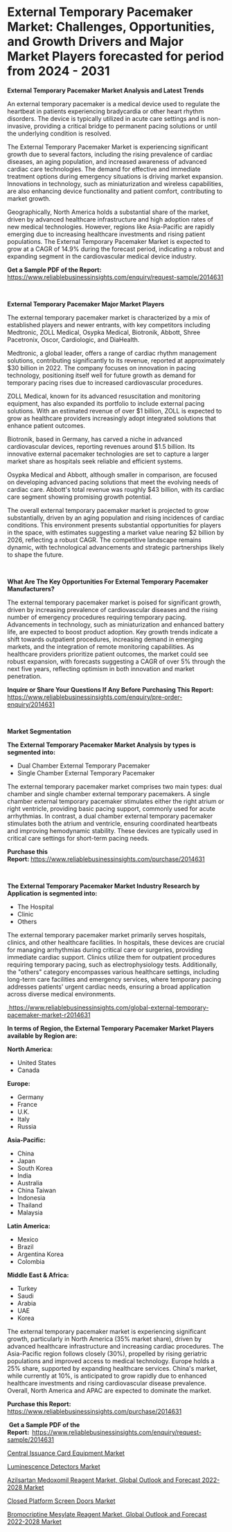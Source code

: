 <p><h1>External Temporary Pacemaker Market: Challenges, Opportunities, and Growth Drivers and Major Market Players forecasted for period from 2024 - 2031</h1></p><p><strong>External Temporary Pacemaker Market Analysis and Latest Trends</strong></p>
<p><p>An external temporary pacemaker is a medical device used to regulate the heartbeat in patients experiencing bradycardia or other heart rhythm disorders. The device is typically utilized in acute care settings and is non-invasive, providing a critical bridge to permanent pacing solutions or until the underlying condition is resolved.</p><p>The External Temporary Pacemaker Market is experiencing significant growth due to several factors, including the rising prevalence of cardiac diseases, an aging population, and increased awareness of advanced cardiac care technologies. The demand for effective and immediate treatment options during emergency situations is driving market expansion. Innovations in technology, such as miniaturization and wireless capabilities, are also enhancing device functionality and patient comfort, contributing to market growth. </p><p>Geographically, North America holds a substantial share of the market, driven by advanced healthcare infrastructure and high adoption rates of new medical technologies. However, regions like Asia-Pacific are rapidly emerging due to increasing healthcare investments and rising patient populations. The External Temporary Pacemaker Market is expected to grow at a CAGR of 14.9% during the forecast period, indicating a robust and expanding segment in the cardiovascular medical device industry.</p></p>
<p><strong>Get a Sample PDF of the Report:&nbsp;</strong> <a href="https://www.reliablebusinessinsights.com/enquiry/request-sample/2014631?utm_campaign=96&utm_medium=2&utm_source=Github&utm_content=ia&utm_term=26102024&utm_id=external-temporary-pacemaker">https://www.reliablebusinessinsights.com/enquiry/request-sample/2014631</a></p>
<p>&nbsp;</p>
<p><strong>External Temporary Pacemaker Major Market Players</strong></p>
<p><p>The external temporary pacemaker market is characterized by a mix of established players and newer entrants, with key competitors including Medtronic, ZOLL Medical, Osypka Medical, Biotronik, Abbott, Shree Pacetronix, Oscor, Cardiologic, and DiaHealth. </p><p>Medtronic, a global leader, offers a range of cardiac rhythm management solutions, contributing significantly to its revenue, reported at approximately $30 billion in 2022. The company focuses on innovation in pacing technology, positioning itself well for future growth as demand for temporary pacing rises due to increased cardiovascular procedures.</p><p>ZOLL Medical, known for its advanced resuscitation and monitoring equipment, has also expanded its portfolio to include external pacing solutions. With an estimated revenue of over $1 billion, ZOLL is expected to grow as healthcare providers increasingly adopt integrated solutions that enhance patient outcomes.</p><p>Biotronik, based in Germany, has carved a niche in advanced cardiovascular devices, reporting revenues around $1.5 billion. Its innovative external pacemaker technologies are set to capture a larger market share as hospitals seek reliable and efficient systems.</p><p>Osypka Medical and Abbott, although smaller in comparison, are focused on developing advanced pacing solutions that meet the evolving needs of cardiac care. Abbott's total revenue was roughly $43 billion, with its cardiac care segment showing promising growth potential.</p><p>The overall external temporary pacemaker market is projected to grow substantially, driven by an aging population and rising incidences of cardiac conditions. This environment presents substantial opportunities for players in the space, with estimates suggesting a market value nearing $2 billion by 2026, reflecting a robust CAGR. The competitive landscape remains dynamic, with technological advancements and strategic partnerships likely to shape the future.</p></p>
<p>&nbsp;</p>
<p><strong>What Are The Key Opportunities For External Temporary Pacemaker Manufacturers?</strong></p>
<p><p>The external temporary pacemaker market is poised for significant growth, driven by increasing prevalence of cardiovascular diseases and the rising number of emergency procedures requiring temporary pacing. Advancements in technology, such as miniaturization and enhanced battery life, are expected to boost product adoption. Key growth trends indicate a shift towards outpatient procedures, increasing demand in emerging markets, and the integration of remote monitoring capabilities. As healthcare providers prioritize patient outcomes, the market could see robust expansion, with forecasts suggesting a CAGR of over 5% through the next five years, reflecting optimism in both innovation and market penetration.</p></p>
<p><strong>Inquire or Share Your Questions If Any Before Purchasing This Report:</strong> <a href="https://www.reliablebusinessinsights.com/enquiry/pre-order-enquiry/2014631?utm_campaign=96&utm_medium=2&utm_source=Github&utm_content=ia&utm_term=26102024&utm_id=external-temporary-pacemaker">https://www.reliablebusinessinsights.com/enquiry/pre-order-enquiry/2014631</a></p>
<p>&nbsp;</p>
<p><strong>Market Segmentation</strong></p>
<p><strong>The External Temporary Pacemaker Market Analysis by types is segmented into:</strong></p>
<p><ul><li>Dual Chamber External Temporary Pacemaker</li><li>Single Chamber External Temporary Pacemaker</li></ul></p>
<p><p>The external temporary pacemaker market comprises two main types: dual chamber and single chamber external temporary pacemakers. A single chamber external temporary pacemaker stimulates either the right atrium or right ventricle, providing basic pacing support, commonly used for acute arrhythmias. In contrast, a dual chamber external temporary pacemaker stimulates both the atrium and ventricle, ensuring coordinated heartbeats and improving hemodynamic stability. These devices are typically used in critical care settings for short-term pacing needs.</p></p>
<p><strong>Purchase this Report:&nbsp;</strong><a href="https://www.reliablebusinessinsights.com/purchase/2014631?utm_campaign=96&utm_medium=2&utm_source=Github&utm_content=ia&utm_term=26102024&utm_id=external-temporary-pacemaker">https://www.reliablebusinessinsights.com/purchase/2014631</a></p>
<p>&nbsp;</p>
<p><strong>The External Temporary Pacemaker Market Industry Research by Application is segmented into:</strong></p>
<p><ul><li>The Hospital</li><li>Clinic</li><li>Others</li></ul></p>
<p><p>The external temporary pacemaker market primarily serves hospitals, clinics, and other healthcare facilities. In hospitals, these devices are crucial for managing arrhythmias during critical care or surgeries, providing immediate cardiac support. Clinics utilize them for outpatient procedures requiring temporary pacing, such as electrophysiology tests. Additionally, the "others" category encompasses various healthcare settings, including long-term care facilities and emergency services, where temporary pacing addresses patients' urgent cardiac needs, ensuring a broad application across diverse medical environments.</p></p>
<p><a href="https://www.reliablebusinessinsights.com/global-external-temporary-pacemaker-market-r2014631?utm_campaign=96&utm_medium=2&utm_source=Github&utm_content=ia&utm_term=26102024&utm_id=external-temporary-pacemaker">&nbsp;https://www.reliablebusinessinsights.com/global-external-temporary-pacemaker-market-r2014631</a></p>
<p><strong>In terms of Region, the External Temporary Pacemaker Market Players available by Region are:</strong></p>
<p>
    <p> <strong> North America: </strong>
        <ul>
            <li>United States</li>
            <li>Canada</li>
        </ul>
        </p> 
    <p> <strong> Europe: </strong>
        <ul>
            <li>Germany</li>
            <li>France</li>
            <li>U.K.</li>
            <li>Italy</li>
            <li>Russia</li>
        </ul>
        </p> 
    <p> <strong> Asia-Pacific: </strong>
        <ul>
            <li>China</li>
            <li>Japan</li>
            <li>South Korea</li>
            <li>India</li>
            <li>Australia</li>
            <li>China Taiwan</li>
            <li>Indonesia</li>
            <li>Thailand</li>
            <li>Malaysia</li>
        </ul>
        </p> 
    <p> <strong> Latin America: </strong>
        <ul>
            <li>Mexico</li>
            <li>Brazil</li>
            <li>Argentina Korea</li>
            <li>Colombia</li>
        </ul>
        </p> 
    <p> <strong> Middle East & Africa: </strong>
        <ul>
            <li>Turkey</li>
            <li>Saudi</li>
            <li>Arabia</li>
            <li>UAE</li>
            <li>Korea</li>
        </ul>
    </p>
    </p>
<p><p>The external temporary pacemaker market is experiencing significant growth, particularly in North America (35% market share), driven by advanced healthcare infrastructure and increasing cardiac procedures. The Asia-Pacific region follows closely (30%), propelled by rising geriatric populations and improved access to medical technology. Europe holds a 25% share, supported by expanding healthcare services. China's market, while currently at 10%, is anticipated to grow rapidly due to enhanced healthcare investments and rising cardiovascular disease prevalence. Overall, North America and APAC are expected to dominate the market.</p></p>
<p><strong>Purchase this Report: </strong><a href="https://www.reliablebusinessinsights.com/purchase/2014631?utm_campaign=96&utm_medium=2&utm_source=Github&utm_content=ia&utm_term=26102024&utm_id=external-temporary-pacemaker">https://www.reliablebusinessinsights.com/purchase/2014631</a></p>
<p>&nbsp;<strong>Get a Sample PDF of the Report:&nbsp;&nbsp;</strong><a href="https://www.reliablebusinessinsights.com/enquiry/request-sample/2014631?utm_campaign=96&utm_medium=2&utm_source=Github&utm_content=ia&utm_term=26102024&utm_id=external-temporary-pacemaker">https://www.reliablebusinessinsights.com/enquiry/request-sample/2014631</a></p>
<p><strong></strong></p>
<p><p><a href="https://issuu.com/reportprime-2/docs/central-issuance-card-equipment-mar_8021b73b540eb9?utm_campaign=96&utm_medium=2&utm_source=Github&utm_content=ia&utm_term=26102024&utm_id=external-temporary-pacemaker">Central Issuance Card Equipment Market</a></p><p><a href="https://github.com/MegiDuro586/Market-Research-Report-List-1/blob/main/luminescence-detectors-market.md?utm_campaign=96&utm_medium=2&utm_source=Github&utm_content=ia&utm_term=26102024&utm_id=external-temporary-pacemaker">Luminescence Detectors Market</a></p><p><a href="https://www.linkedin.com/pulse/azilsartan-medoxomil-reagent-market-global-outlook-forecast-v8qme?utm_campaign=96&utm_medium=2&utm_source=Github&utm_content=ia&utm_term=26102024&utm_id=external-temporary-pacemaker">Azilsartan Medoxomil Reagent Market, Global Outlook and Forecast 2022-2028 Market</a></p><p><a href="https://issuu.com/reportprime-2/docs/closed-platform-screen-doors-market_25109bbbdea7ad?utm_campaign=96&utm_medium=2&utm_source=Github&utm_content=ia&utm_term=26102024&utm_id=external-temporary-pacemaker">Closed Platform Screen Doors Market</a></p><p><a href="https://www.linkedin.com/pulse/strategic-forecast-bromocriptine-mesylate-reagent-market-xkjwc?utm_campaign=96&utm_medium=2&utm_source=Github&utm_content=ia&utm_term=26102024&utm_id=external-temporary-pacemaker">Bromocriptine Mesylate Reagent Market, Global Outlook and Forecast 2022-2028 Market</a></p></p>